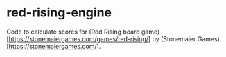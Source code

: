 # red-rising-engine

Code to calculate scores for (Red Rising board game)[https://stonemaiergames.com/games/red-rising/] by (Stonemaier Games)[https://stonemaiergames.com/].
